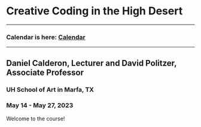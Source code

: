 # Creative Coding in the High Desert

---

### Calendar is here: [Calendar](calendar.md)

---

## Daniel Calderon, Lecturer and David Politzer, Associate Professor

### UH School of Art in Marfa, TX

### May 14 - May 27, 2023

Welcome to the course!
